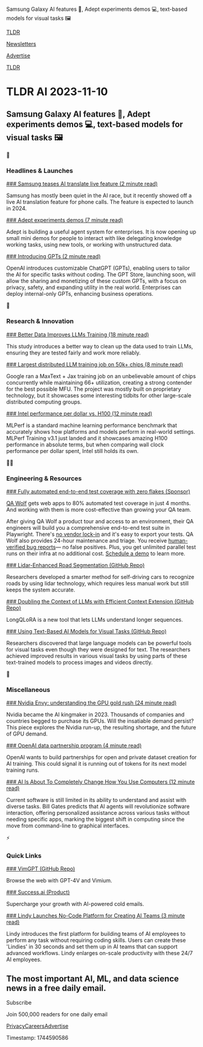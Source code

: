 Samsung Galaxy AI features 📱, Adept experiments demos 💻, text-based models for visual tasks 🖼️

[TLDR](/)

[Newsletters](/newsletters)

[Advertise](https://advertise.tldr.tech/)

[TLDR](/)

# TLDR AI 2023-11-10

## Samsung Galaxy AI features 📱, Adept experiments demos 💻, text-based models for visual tasks 🖼️

🚀

### Headlines & Launches

[### Samsung teases AI translate live feature (2 minute read)](https://www.theverge.com/2023/11/8/23953198/samsung-galaxy-ai-live-translate-call?utm_source=tldrai)

Samsung has mostly been quiet in the AI race, but it recently showed off a live AI translation feature for phone calls. The feature is expected to launch in 2024.

[### Adept experiments demos (7 minute read)](https://www.adept.ai/blog/experiments?utm_source=tldrai)

Adept is building a useful agent system for enterprises. It is now opening up small mini demos for people to interact with like delegating knowledge working tasks, using new tools, or working with unstructured data.

[### Introducing GPTs (2 minute read)](https://openai.com/blog/introducing-gpts)

OpenAI introduces customizable ChatGPT (GPTs), enabling users to tailor the AI for specific tasks without coding. The GPT Store, launching soon, will allow the sharing and monetizing of these custom GPTs, with a focus on privacy, safety, and expanding utility in the real world. Enterprises can deploy internal-only GPTs, enhancing business operations.

🧠

### Research & Innovation

[### Better Data Improves LLMs Training (18 minute read)](https://arxiv.org/abs/2311.04850v1?utm_source=tldrai)

This study introduces a better way to clean up the data used to train LLMs, ensuring they are tested fairly and work more reliably.

[### Largest distributed LLM training job on 50k+ chips (8 minute read)](https://cloud.google.com/blog/products/compute/the-worlds-largest-distributed-llm-training-job-on-tpu-v5e?e=13802955&amp;utm_source=tldrai)

Google ran a MaxText + Jax training job on an unbelievable amount of chips concurrently while maintaining 66+ utilization, creating a strong contender for the best possible MFU. The project was mostly built on proprietary technology, but it showcases some interesting tidbits for other large-scale distributed computing groups.

[### Intel performance per dollar vs. H100 (12 minute read)](https://www.servethehome.com/nvidia-shows-intel-gaudi2-is-4x-better-performance-per-dollar-than-its-h100/?utm_source=tldrai)

MLPerf is a standard machine learning performance benchmark that accurately shows how platforms and models perform in real-world settings. MLPerf Training v3.1 just landed and it showcases amazing H100 performance in absolute terms, but when comparing wall clock performance per dollar spent, Intel still holds its own.

👨‍💻

### Engineering & Resources

[### Fully automated end-to-end test coverage with zero flakes (Sponsor)](https://www.qawolf.com/?utm_campaign=fullyautomatedendtoend11102023&amp;utm_source=tldrai&amp;utm_medium=newsletter)

[QA Wolf](https://www.qawolf.com/?utm_campaign=fullyautomatedendtoend11102023&utm_source=tldrai&utm_medium=newsletter) gets web apps to 80% automated test coverage in just 4 months. And working with them is more cost-effective than growing your QA team.

After giving QA Wolf a product tour and access to an environment, their QA engineers will build you a comprehensive end-to-end test suite in Playwright. There's [no vendor lock-in](https://www.qawolf.com/?utm_campaign=fullyautomatedendtoend11102023&utm_source=tldrai&utm_medium=newsletter) and it's easy to export your tests. QA Wolf also provides 24-hour maintenance and triage. You receive [human-verified bug reports](https://www.qawolf.com/?utm_campaign=fullyautomatedendtoend11102023&utm_source=tldrai&utm_medium=newsletter)— no false positives. Plus, you get unlimited parallel test runs on their infra at no additional cost. [Schedule a demo](https://www.qawolf.com/?utm_campaign=fullyautomatedendtoend11102023&utm_source=tldrai&utm_medium=newsletter) to learn more.

[### Lidar-Enhanced Road Segmentation (GitHub Repo)](https://github.com/evocargo/lidar-annotation-is-all-you-need?utm_source=tldrai)

Researchers developed a smarter method for self-driving cars to recognize roads by using lidar technology, which requires less manual work but still keeps the system accurate.

[### Doubling the Context of LLMs with Efficient Context Extension (GitHub Repo)](https://github.com/yangjianxin1/longqlora?utm_source=tldrai)

LongQLoRA is a new tool that lets LLMs understand longer sequences.

[### Using Text-Based AI Models for Visual Tasks (GitHub Repo)](https://github.com/ziqipang/lm4visualencoding?utm_source=tldrai)

Researchers discovered that large language models can be powerful tools for visual tasks even though they were designed for text. The researchers achieved improved results in various visual tasks by using parts of these text-trained models to process images and videos directly.

🎁

### Miscellaneous

[### Nvidia Envy: understanding the GPU gold rush (24 minute read)](https://blog.johnluttig.com/p/nvidia-envy-understanding-the-gpu?utm_source=tldrai)

Nvidia became the AI kingmaker in 2023. Thousands of companies and countries begged to purchase its GPUs. Will the insatiable demand persist? This piece explores the Nvidia run-up, the resulting shortage, and the future of GPU demand.

[### OpenAI data partnership program (4 minute read)](https://openai.com/blog/data-partnerships?utm_source=tldrai)

OpenAI wants to build partnerships for open and private dataset creation for AI training. This could signal it is running out of tokens for its next model training runs.

[### AI Is About To Completely Change How You Use Computers (12 minute read)](https://www.gatesnotes.com/AI-agents?utm_source=tldrai)

Current software is still limited in its ability to understand and assist with diverse tasks. Bill Gates predicts that AI agents will revolutionize software interaction, offering personalized assistance across various tasks without needing specific apps, marking the biggest shift in computing since the move from command-line to graphical interfaces.

⚡️

### Quick Links

[### VimGPT (GitHub Repo)](https://github.com/ishan0102/vimGPT?utm_source=tldrai)

Browse the web with GPT-4V and Vimium.

[### Success.ai (Product)](https://www.success.ai/?utm_source=tldrai)

Supercharge your growth with AI-powered cold emails.

[### Lindy Launches No-Code Platform for Creating AI Teams (3 minute read)](https://www.lindy.ai/blog/announcing-a-new-way-to-create-ai-employees?utm_source=tldrai)

Lindy introduces the first platform for building teams of AI employees to perform any task without requiring coding skills. Users can create these 'Lindies' in 30 seconds and set them up in AI teams that can support advanced workflows. Lindy enlarges on-scale productivity with these 24/7 AI employees.

## The most important AI, ML, and data science news in a free daily email.

Subscribe

Join 500,000 readers for one daily email

[Privacy](/privacy)[Careers](https://jobs.ashbyhq.com/tldr.tech)[Advertise](/ai/advertise)

Timestamp: 1744590586